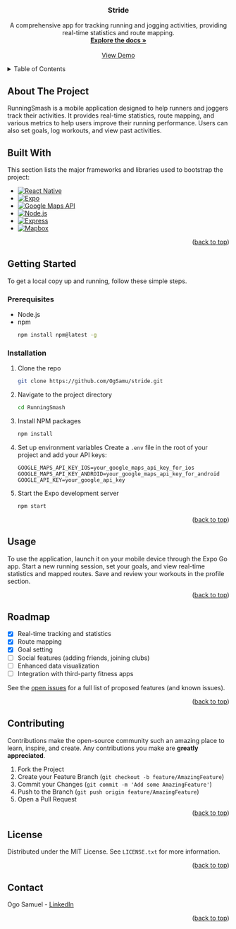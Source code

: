 
<a name="readme-top"></a>

<!-- PROJECT LOGO -->
<br />
<div align="center">
  <h3 align="center">Stride</h3>

  <p align="center">
    A comprehensive app for tracking running and jogging activities, providing real-time statistics and route mapping.
    <br />
    <a href="https://github.com/OgSamu/stride"><strong>Explore the docs »</strong></a>
    <br />
    <br />
    <a href="https://youtu.be/Z2PDl3NZoxk?feature=shared">View Demo</a>
  </p>
</div>

<!-- TABLE OF CONTENTS -->
<details>
  <summary>Table of Contents</summary>
  <ol>
    <li>
      <a href="#about-the-project">About The Project</a>
      <ul>
        <li><a href="#built-with">Built With</a></li>
      </ul>
    </li>
    <li>
      <a href="#getting-started">Getting Started</a>
      <ul>
        <li><a href="#prerequisites">Prerequisites</a></li>
        <li><a href="#installation">Installation</a></li>
      </ul>
    </li>
    <li><a href="#usage">Usage</a></li>
    <li><a href="#roadmap">Roadmap</a></li>
    <li><a href="#contributing">Contributing</a></li>
    <li><a href="#license">License</a></li>
    <li><a href="#contact">Contact</a></li>
  </ol>
</details>

<!-- ABOUT THE PROJECT -->
## About The Project

RunningSmash is a mobile application designed to help runners and joggers track their activities. It provides real-time statistics, route mapping, and various metrics to help users improve their running performance. Users can also set goals, log workouts, and view past activities.

## Built With

This section lists the major frameworks and libraries used to bootstrap the project:

* [![React Native][ReactNative]][ReactNative-url]
* [![Expo][Expo]][Expo-url]
* [![Google Maps API][GoogleMapsAPI]][GoogleMapsAPI-url]
* [![Node.js][Node.js]][Nodejs-url]
* [![Express][Express]][Express-url]
* [![Mapbox][Mapbox]][Mapbox-url]

[ReactNative]: https://img.shields.io/badge/react_native-20232A?style=for-the-badge&logo=react&logoColor=61DAFB
[ReactNative-url]: https://reactnative.dev/
[Expo]: https://img.shields.io/badge/expo-1C1E24?style=for-the-badge&logo=expo&logoColor=white
[Expo-url]: https://expo.dev/
[GoogleMapsAPI]: https://img.shields.io/badge/google_maps_API-4285F4?style=for-the-badge&logo=googlemaps&logoColor=white
[GoogleMapsAPI-url]: https://developers.google.com/maps
[Node.js]: https://img.shields.io/badge/node.js-339933?style=for-the-badge&logo=nodedotjs&logoColor=white
[Nodejs-url]: https://nodejs.org/
[Express]: https://img.shields.io/badge/express.js-404D59?style=for-the-badge
[Express-url]: https://expressjs.com/
[Mapbox]: https://img.shields.io/badge/Mapbox-000000?style=for-the-badge&logo=mapbox&logoColor=white
[Mapbox-url]: https://www.mapbox.com/


<p align="right">(<a href="#readme-top">back to top</a>)</p>

<!-- GETTING STARTED -->
## Getting Started

To get a local copy up and running, follow these simple steps.

### Prerequisites

* Node.js
* npm
  ```sh
  npm install npm@latest -g
  ```

### Installation

1. Clone the repo
   ```sh
   git clone https://github.com/OgSamu/stride.git
   ```
2. Navigate to the project directory
   ```sh
   cd RunningSmash
   ```
3. Install NPM packages
   ```sh
   npm install
   ```
4. Set up environment variables
   Create a `.env` file in the root of your project and add your API keys:
   ```env
   GOOGLE_MAPS_API_KEY_IOS=your_google_maps_api_key_for_ios
   GOOGLE_MAPS_API_KEY_ANDROID=your_google_maps_api_key_for_android
   GOOGLE_API_KEY=your_google_api_key
   ```

5. Start the Expo development server
   ```sh
   npm start
   ```

<p align="right">(<a href="#readme-top">back to top</a>)</p>

<!-- USAGE EXAMPLES -->
## Usage

To use the application, launch it on your mobile device through the Expo Go app. Start a new running session, set your goals, and view real-time statistics and mapped routes. Save and review your workouts in the profile section.

<p align="right">(<a href="#readme-top">back to top</a>)</p>

<!-- ROADMAP -->
## Roadmap

- [x] Real-time tracking and statistics
- [x] Route mapping
- [x] Goal setting
- [ ] Social features (adding friends, joining clubs)
- [ ] Enhanced data visualization
- [ ] Integration with third-party fitness apps

See the [open issues](https://github.com/OgSamu/stride/issues) for a full list of proposed features (and known issues).

<p align="right">(<a href="#readme-top">back to top</a>)</p>

<!-- CONTRIBUTING -->
## Contributing

Contributions make the open-source community such an amazing place to learn, inspire, and create. Any contributions you make are **greatly appreciated**.

1. Fork the Project
2. Create your Feature Branch (`git checkout -b feature/AmazingFeature`)
3. Commit your Changes (`git commit -m 'Add some AmazingFeature'`)
4. Push to the Branch (`git push origin feature/AmazingFeature`)
5. Open a Pull Request

<p align="right">(<a href="#readme-top">back to top</a>)</p>

<!-- LICENSE -->
## License

Distributed under the MIT License. See `LICENSE.txt` for more information.

<p align="right">(<a href="#readme-top">back to top</a>)</p>

<!-- CONTACT -->
## Contact

Ogo Samuel - [LinkedIn](https://www.linkedin.com/in/ogo-samuel/)

<p align="right">(<a href="#readme-top">back to top</a>)</p>

<!-- MARKDOWN LINKS & IMAGES -->
<!-- https://www.markdownguide.org/basic-syntax/#reference-style-links -->
[contributors-shield]: https://img.shields.io/github/contributors/othneildrew/Best-README-Template.svg?style=for-the-badge
[contributors-url]: https://github.com/OgSamu/stride/graphs/contributors
[forks-shield]: https://img.shields.io/github/forks/othneildrew/Best-README-Template.svg?style=for-the-badge
[forks-url]: https://github.com/OgSamu/stride/network/members
[stars-shield]: https://img.shields.io/github/stars/othneildrew/Best-README-Template.svg?style=for-the-badge
[stars-url]: https://github.com/OgSamu/stride/st
